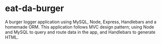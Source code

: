 # eat-da-burger
A burger logger application using MySQL, Node, Express, Handlebars and a homemade ORM. This application follows MVC design pattern; using Node and MySQL to query and route data in the app, and Handlebars to generate HTML.
